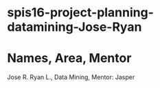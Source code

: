 # spis16-project-planning-datamining-Jose-Ryan

# Names, Area, Mentor

Jose R. Ryan L., Data Mining, Mentor: Jasper
